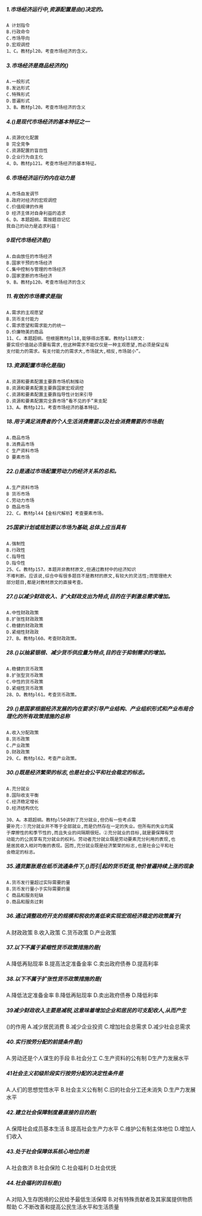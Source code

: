 ##### 1.市场经济运行中,资源配置是由()决定的。
    A 计划指令
    B.行政命令
    C.市场导向
    D.宏观调控
    1、C。教材pl20。考查市场经济的含义。

##### 3.市场经济是商品经济的()
    A.一般形式
    B.发达形式
    C.特殊形式
    D.普遍形式
    3、B。教材pl20。考查市场经济的含义

##### 4.()是现代市场经济的基本特征之一
    A.资源优化配置
    B 完全竞争
    C.资源配置的盲目性
    D.企业行为自主化
    4、D。教材p121。考查市场经济的基本特征。


##### 6.市场经济运行的内在动力是
    A.市场自发调节
    B.政府对经济的宏观调控
    C.价值规律的作用
    D 经济主体对自身利益的追求
    6、D。本题超纲。需按题目记忆
    我自己的动力是追求利益！
    
##### 9现代市场经济是()
    A.自由放任的市场经济
    B.国家干预的市场经济
    C.集中控制与管理的市场经济
    D.国家垄断的市场经济
    9、B。教材p120。考查市场经济的含义
    
##### 11.有效的市场需求是指(
    A.需求的主观愿望
    B.货币支付能力
    C.需求愿望和需求能力的统一
    D.价廉物美的商品
    11、C。本题超纲。但根据教材pl18,能够得出答案。教材pl18原文:
    要实现价值就必须要有需求,但这种需求不能仅仅是一种主观愿望,而必须是保证有
    支付能力的需求。有支付能力的需求大,市场就大,相反,市场就小”。
    

##### 13.资源配置市场化是指()
    A.资源和要素配置主要靠市场机制推动
    B.资源和要素配置主要靠国家宏观调控
    C.资源和要素配置主要靠指导性计划来引导
    D.资源和要素配置完全靠市场“看不见的手”来支配
    13、A。教材p121。考查市场经济的基本特征。


##### 18.用于满足消费者的个人生活消费需要以及社会消费需要的市场是(
    A.商品市场
    B.消费品市场
    C 生产资料市场
    D 要素市场

##### 22.()是通过市场配置劳动力的经济关系的总和。
    A.生产资料市场
    B 货币市场
    C.劳动力市场
    D 商品市场
    22、C。教材pl44【金标尺解析】考查要素市场。


##### 25国家计划或规划要以市场为基础,总体上应当具有
    A.强制性
    B.行政性
    C.指导性
    D.指令性
    25、C。教材p157。本题并非教材原文,但通过教材中的经济知识
    不难判断。应该说,综合中有很多题目不是教材的原文,有较大的灵活性;而管理绝大
    部分题目,都是对教材原文的直接考查。


##### 27.()以减少财政收入、扩大财政支出为特点,目的在于剌激总需求增加。
    A.中性财政政策
    B.扩张性财政政策
    C.稳健的财政政策
    D.紧缩性财政政
    27、B。教材pl60。考查财政政策。

##### 28.()以抽紧银根、减少货币供应量为特点,目的在于抑制需求的增加。
    A.稳健的货币政策
    B.扩张型货币政策
    C.中性的货币政策
    D.紧缩性货币政策
    28、D。教材pl61。考查货币政策。

##### 29.()是国家根据经济发展的内在要求引导产业结构、产业组织形式和产业布局合理化的所有政策措施的总称
    A.收入分配政策
    B.货币政策
    C.产业政策
    D.财政政策
    29、C。教材pl62。考查产业政策。

##### 30.()既是经济繁荣的标志,也是社会公平和社会稳定的标志。
    A.充分就业
    B.国际收支平衡
    C.经济稳定增长
    D.经济结构优化
    
    30、A。本题超纲。教材pl50讲到了充分就业,但仍有一些考点需
    要补充:①充分就业并不等于全部就业,而是仍然存在一定的失业。但所有的失业均属
    于摩擦性的和季节性的,而且失业的间隔期很短。②充分就业的目标,就是要保障有劳
    动能力的公民享有充分就业的权利。劳动者充分就业既是劳动要素充分利用的表现,也
    是居民收入相对均衡的表现。因而,充分就业既是经济繁荣的标志,也是社会公平和社
    会稳定的标志。



##### 35.通货膨胀是在纸币流通条件下,()而引|起的货币贬值,物价普遍持续上涨的现象
    A.货币发行量超过实际需要的量
    B.货币发行量小于实际需要的量
    C 商品和服务短缺
    D.商品和服务过剩

##### 36.通过调整政府开支的规模和税收的髙低来实现宏观经济稳定的政策属于(
A.财政政策
B.收入政策
C.货币政策
D.产业政策
##### 37.以下不属于紧缩性货币政策措施的是(
A.降低再贴现率
B.提高法定准备金率
C.卖出政府债券
D.提高利率
##### 38.以下不属于扩张性货币政策措施的是(
A.降低法定准备金率
B.降低再贴现率
D.卖出政府债券
D.降低利率
##### 39减少财政收入主要是减税,这意味着增加企业和居民的可支配收人,从而产生
()的作用
A.减少居民消费
B.减少企业投资
C.增加社会总需求
D.减少社会总需求
##### 40.实行按劳分配的前提条件是()
A.劳动还是个人谋生的手段
B.社会分工
C.生产资料的公有制
D生产力发展水平

##### 41社会主义初级阶段实行按劳分配的决定性条件是
A.人们的思想觉悟水平
B.社会主义公有制
C.旧的社会分工还未消失
D.生产力发展水平
##### 42.建立社会保障制度最直接的目的是(
A.保障社会成员基本生活
B.提高社会生产力水平
C.维护公有制主体地位
D.增加人们收入
##### 43.处于社会保障体系核心地位的是
A.社会救济
B.社会保险
C.社会福利
D.社会优抚
##### 44.社会福利的目标是()
A.对陷入生存困境的公民给予最低生活保障
B.对有特殊贡献者及其家属提供物质帮助
C.不断改善和提高公民生活水平和生活质量
























    